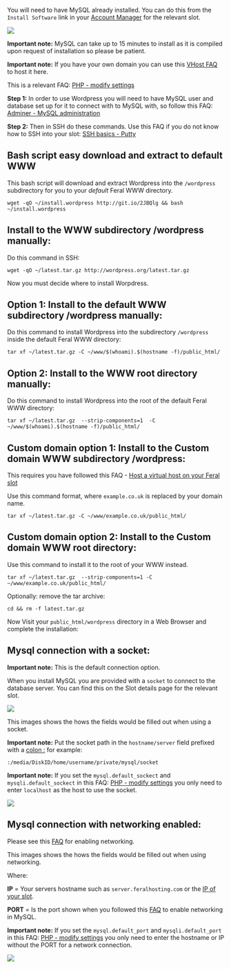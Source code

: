 
You will need to have MySQL already installed. You can do this from the `Install Software` link in your [Account Manager](https://www.feralhosting.com/manager/) for the relevant slot.

![](https://raw.github.com/feralhosting/feralfilehosting/master/Feral%20Wiki/0%20Generic/installmysql.png)

**Important note:** MySQL can take up to 15 minutes to install as it is compiled upon request of installation so please be patient.

**Important note:** If you have your own domain you can use this [VHost FAQ](https://www.feralhosting.com/faq/view?question=52) to host it here.

This is a relevant FAQ: [PHP - modify settings](https://www.feralhosting.com/faq/view?question=213)

**Step 1:** In order to use Wordpress you will need to have MySQL user and database set up for it to connect with to MySQL with, so follow this FAQ: [Adminer - MySQL administration](https://www.feralhosting.com/faq/view?question=116)

**Step 2:** Then in SSH do these commands. Use this FAQ if you do not know how to SSH into your slot: [SSH basics - Putty](https://www.feralhosting.com/faq/view?question=12)

Bash script easy download and extract to default WWW
---

This bash script will download and extract Wordpress into the `/wordpress` subdirectory for you to your *default* Feral WWW directory.

~~~
wget -qO ~/install.wordpress http://git.io/2JBQlg && bash ~/install.wordpress
~~~

Install to the WWW subdirectory /wordpress manually:
---

Do this command in SSH:

~~~
wget -qO ~/latest.tar.gz http://wordpress.org/latest.tar.gz
~~~

Now you must decide where to install Worpdress.

Option 1: Install to the default WWW subdirectory /wordpress manually:
---

Do this command to install Wordpress into the subdirectory `/wordpress` inside the default Feral WWW directory:

~~~
tar xf ~/latest.tar.gz -C ~/www/$(whoami).$(hostname -f)/public_html/
~~~

Option 2: Install to the WWW root directory manually:
---

Do this command to install Wordpress into the root of the default Feral WWW directory:

~~~
tar xf ~/latest.tar.gz  --strip-components=1  -C ~/www/$(whoami).$(hostname -f)/public_html/
~~~

Custom domain option 1: Install to the Custom domain WWW subdirectory /wordpress:
---

This requires you have followed this FAQ - [Host a virtual host on your Feral slot](https://www.feralhosting.com/faq/view?question=52)

Use this command format, where `example.co.uk` is replaced by your domain name.

~~~
tar xf ~/latest.tar.gz -C ~/www/example.co.uk/public_html/
~~~

Custom domain option 2: Install to the Custom domain WWW root directory:
---

Use this command to install it to the root of your WWW instead.

~~~
tar xf ~/latest.tar.gz  --strip-components=1 -C ~/www/example.co.uk/public_html/
~~~

Optionally: remove the tar archive:

~~~
cd && rm -f latest.tar.gz
~~~

Now Visit your `public_html/wordpress` directory in a Web Browser and complete the installation:

Mysql connection with a socket:
---

**Important note:** This is the default connection option.

When you install MySQL you are provided with a `socket` to connect to the database server. You can find this on the Slot details page for the relevant slot.

![](https://raw.github.com/feralhosting/feralfilehosting/master/Feral%20Wiki/0%20Generic/mysqlsocket.png)

This images shows the hows the fields would be filled out when using a socket.

**Important note:** Put the socket path in the `hostname/server` field prefixed with a [colon :](http://en.wikipedia.org/wiki/Colon_%28punctuation%29) for example:

~~~
:/media/DiskID/home/username/private/mysql/socket
~~~

**Important note:** If you set the `mysql.default_sockect` and `mysqli.default_sockect` in this FAQ: [PHP - modify settings](https://www.feralhosting.com/faq/view?question=213) you only need to enter `localhost` as the host to use the socket.

![](https://raw.github.com/feralhosting/feralfilehosting/master/Feral%20Wiki/HTTP/Worpress/socket.png)

Mysql connection with networking enabled:
---

Please see this [FAQ](https://www.feralhosting.com/faq/view?question=9) for enabling networking.

This images shows the hows the fields would be filled out when using networking.

Where:

**IP** = Your servers hostname such as `server.feralhosting.com` or the [IP of your slot](https://www.feralhosting.com/faq/view?question=74).

**PORT** = Is the port shown when you followed this [FAQ](https://www.feralhosting.com/faq/view?question=9) to enable networking in MySQL.

**Important note:** If you set the `mysql.default_port` and `mysqli.default_port` in this FAQ: [PHP - modify settings](https://www.feralhosting.com/faq/view?question=213) you only need to enter the hostname or IP without the PORT for a network connection.

![](https://raw.github.com/feralhosting/feralfilehosting/master/Feral%20Wiki/HTTP/Worpress/networking.png)



